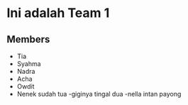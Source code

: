 # Ini adalah Team 1
## Members
- Tia
- Syahma
- Nadra
- Acha
- Owdit
- Nenek sudah tua
-giginya tingal dua
-nella intan payong

